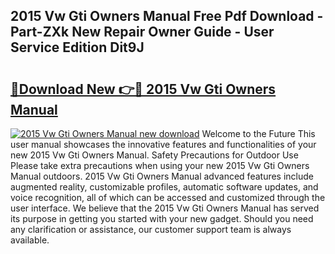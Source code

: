 ## 2015 Vw Gti Owners Manual Free Pdf Download - Part-ZXk New Repair Owner Guide - User Service Edition Dit9J

# <h2><a href="http://bc16246.oget.top/?id=2015+Vw+Gti+Owners+Manual">🔗Download New 👉🔴 2015 Vw Gti Owners Manual</a></h2>

[![2015 Vw Gti Owners Manual new download](https://i.imgur.com/5g1atiW.png)](http://bc16246.oget.top/?id=2015+Vw+Gti+Owners+Manual)
Welcome to the Future This user manual showcases the innovative features and functionalities of your new 2015 Vw Gti Owners Manual. Safety Precautions for Outdoor Use Please take extra precautions when using your new 2015 Vw Gti Owners Manual outdoors. 2015 Vw Gti Owners Manual advanced features include augmented reality, customizable profiles, automatic software updates, and voice recognition, all of which can be accessed and customized through the user interface. We believe that the 2015 Vw Gti Owners Manual has served its purpose in getting you started with your new gadget. Should you need any clarification or assistance, our customer support team is always available.
